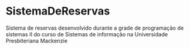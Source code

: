 # SistemaDeReservas
Sistema de reservas desenvolvido durante a grade de programação de sistemas II do curso de Sistemas de informação na Universidade Presbiteriana Mackenzie
